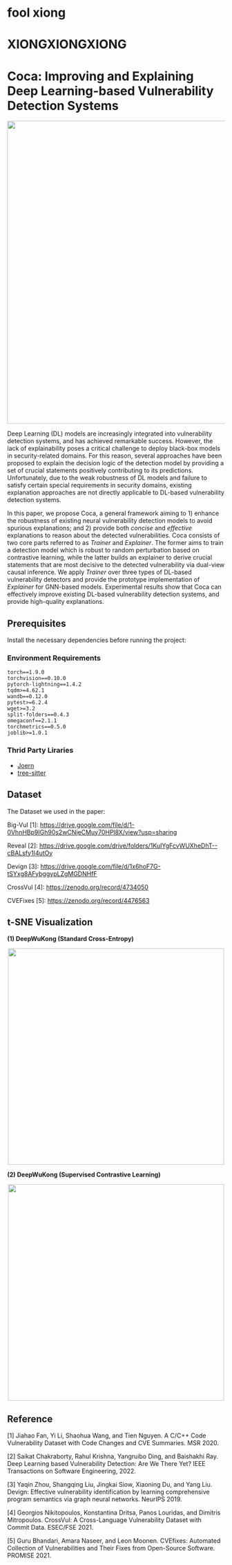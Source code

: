 # fool xiong
# XIONGXIONGXIONG

<a name="JdLRz"></a>
# Coca: Improving and Explaining Deep Learning-based Vulnerability Detection Systems
<p align="center">
  <img src="Figures/Overview.png" width="700">
</p>
Deep Learning (DL) models are increasingly integrated into vulnerability detection systems, and has achieved remarkable success. However, the lack of explainability poses a critical challenge to deploy black-box models in security-related domains. For this reason, several approaches have been proposed to explain the decision logic of the detection model by providing a set of crucial statements positively contributing to its predictions. Unfortunately, due to the weak robustness of DL models and failure to satisfy certain special requirements in security domains, existing explanation approaches are not directly applicable to DL-based vulnerability detection systems.

In this paper, we propose Coca, a general framework aiming to 1) enhance the robustness of existing neural vulnerability detection models to avoid spurious explanations; and 2) provide both _concise_ and _effective_ explanations to reason about the detected vulnerabilities. Coca consists of two core parts referred to as _Trainer_ and _Explainer_. The former aims to train a detection model which is robust to random perturbation based on contrastive learning, while the latter builds an explainer to derive crucial statements that are most decisive to the detected vulnerability via dual-view causal inference. We apply _Trainer_ over three types of DL-based vulnerability detectors and provide the prototype implementation of _Explainer_ for GNN-based models. Experimental results show that Coca can effectively improve existing DL-based vulnerability detection systems, and provide high-quality explanations.

<a name="ScN0I"></a>
## Prerequisites

Install the necessary dependencies before running the project:
<a name="ZRVYs"></a>
### Environment Requirements
```
torch==1.9.0
torchvision==0.10.0
pytorch-lightning==1.4.2
tqdm>=4.62.1
wandb==0.12.0
pytest>=6.2.4
wget>=3.2
split-folders==0.4.3
omegaconf==2.1.1
torchmetrics==0.5.0
joblib>=1.0.1
```
<a name="G2LdD"></a>

### Thrid Party Liraries

- [Joern](https://github.com/joernio/joern)
- [tree-sitter](https://github.com/tree-sitter/tree-sitter)

## Dataset
The Dataset we used in the paper:

Big-Vul [1]: https://drive.google.com/file/d/1-0VhnHBp9IGh90s2wCNjeCMuy70HPl8X/view?usp=sharing

Reveal [2]: https://drive.google.com/drive/folders/1KuIYgFcvWUXheDhT--cBALsfy1I4utOy

Devign [3]: https://drive.google.com/file/d/1x6hoF7G-tSYxg8AFybggypLZgMGDNHfF

CrossVul [4]: https://zenodo.org/record/4734050

CVEFixes [5]: https://zenodo.org/record/4476563

## t-SNE Visualization

**(1) DeepWuKong (Standard Cross-Entropy)**
<p align="center">
  <img src="Figures/CE.png" width="500">
</p>

**(2) DeepWuKong (Supervised Contrastive Learning)**
<p align="center">
  <img src="Figures/SupCon.png" width="500">
</p>


## Reference

[1] Jiahao Fan, Yi Li, Shaohua Wang, and Tien Nguyen. A C/C++ Code Vulnerability Dataset with Code Changes and CVE Summaries. MSR 2020.

[2] Saikat Chakraborty, Rahul Krishna, Yangruibo Ding, and Baishakhi Ray. Deep Learning based Vulnerability Detection: Are We There Yet? IEEE Transactions on Software Engineering, 2022.

[3] Yaqin Zhou, Shangqing Liu, Jingkai Siow, Xiaoning Du, and Yang Liu. Devign: Effective vulnerability identification by learning comprehensive program semantics via graph neural networks. NeurIPS 2019.

[4] Georgios Nikitopoulos, Konstantina Dritsa, Panos Louridas, and Dimitris Mitropoulos. CrossVul: A Cross-Language Vulnerability Dataset with Commit Data. ESEC/FSE 2021.

[5] Guru Bhandari, Amara Naseer, and Leon Moonen. CVEfixes: Automated Collection of Vulnerabilities and Their Fixes from Open-Source Software. PROMISE 2021.